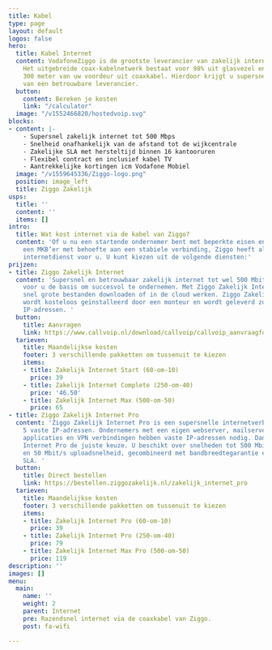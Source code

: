 ```yaml
---
title: Kabel
type: page
layout: default
logos: false
hero:
  title: Kabel Internet
  content: VodafoneZiggo is de grootste leverancier van zakelijk internet via de kabel.
    Het uitgebreide coax-kabelnetwerk bestaat voor 98% uit glasvezel en tot maximaal
    300 meter van uw voordeur uit coaxkabel. Hierdoor krijgt u supersnel internet
    van een betrouwbare leverancier.
  button:
    content: Bereken je kosten
    link: "/calculator"
  image: "/v1552466820/hostedvoip.svg"
blocks:
- content: |-
    - Supersnel zakelijk internet tot 500 Mbps
    - Snelheid onafhankelijk van de afstand tot de wijkcentrale
    - Zakelijke SLA met hersteltijd binnen 16 kantooruren
    - Flexibel contract en inclusief kabel TV
    - Aantrekkelijke kortingen icm Vodafone Mobiel
  image: "/v1559645336/Ziggo-logo.png"
  position: image_left
  title: Ziggo Zakelijk
usps:
  title: ''
  content: ''
  items: []
intro:
  title: Wat kost internet via de kabel van Ziggo?
  content: 'Of u nu een startende ondernemer bent met beperkte eisen en wensen of
    een MKB’er met behoefte aan een stabiele verbinding, Ziggo heeft altijd een passende
    internetdienst voor u. U kunt kiezen uit de volgende diensten:'
prijzen:
- title: Ziggo Zakelijk Internet
  content: 'Supersnel en betrouwbaar zakelijk internet tot wel 500 Mbit/s. Het is
    voor u de basis om succesvol te ondernemen. Met Ziggo Zakelijk Internet kunt u
    snel grote bestanden downloaden of in de cloud werken. Ziggo Zakelijk Internet
    wordt kosteloos geïnstalleerd door een monteur en wordt geleverd zonder vaste
    IP-adressen. '
  button:
    title: Aanvragen
    link: https://www.callvoip.nl/download/callvoip/callvoip_aanvraagformulier_ziggo-connect-zzp.pdf
  tarieven:
    title: Maandelijkse kosten
    footer: 3 verschillende pakketten om tussenuit te kiezen
    items:
    - title: Zakelijk Internet Start (60-om-10)
      price: 39
    - title: Zakelijk Internet Complete (250-om-40)
      price: '46.50'
    - title: Zakelijk Internet Max (500-om-50)
      price: 65
- title: Ziggo Zakelijk Internet Pro
  content: 'Ziggo Zakelijk Internet Pro is een supersnelle internetverbinding met
    5 vaste IP-adressen. Ondernemers met een eigen webserver, mailservers, online
    applicaties en VPN verbindingen hebben vaste IP-adressen nodig. Dan is Ziggo Zakelijk
    Internet Pro de juiste keuze. U beschikt over snelheden tot 500 Mbit/s downloadsnelheid
    en 50 Mbit/s uploadsnelheid, gecombineerd met bandbreedtegarantie en zakelijke
    SLA. '
  button:
    title: Direct bestellen
    link: https://bestellen.ziggozakelijk.nl/zakelijk_internet_pro
  tarieven:
    title: Maandelijkse kosten
    footer: 3 verschillende pakketten om tussenuit te kiezen
    items:
    - title: Zakelijk Internet Pro (60-om-10)
      price: 39
    - title: Zakelijk Internet Pro (250-om-40)
      price: 79
    - title: Zakelijk Internet Max Pro (500-om-50)
      price: 119
description: ''
images: []
menu:
  main:
    name: ''
    weight: 2
    parent: Internet
    pre: Razendsnel internet via de coaxkabel van Ziggo.
    post: fa-wifi

---
```

